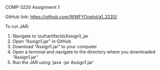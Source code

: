 COMP-3220
Assignment 1

GitHub link: https://github.com/WWFYOcelot/a1_3220/

To run JAR:
1. Navigate to \out\artifacts\Assign1_jar
2. Open "Assign1.jar" in GitHub
3. Download "Assign1.jar" to your computer
4. Open a terminal and navigate to the directory where you downloaded "Assign1.jar"
5. Run the JAR using 'java -jar Assign1.jar'
